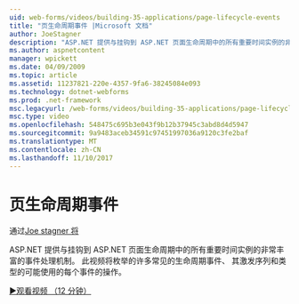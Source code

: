 ```yaml
---
uid: web-forms/videos/building-35-applications/page-lifecycle-events
title: "页生命周期事件 |Microsoft 文档"
author: JoeStagner
description: "ASP.NET 提供与挂钩到 ASP.NET 页面生命周期中的所有重要时间实例的非常丰富的事件处理机制。 此视频将枚举..."
ms.author: aspnetcontent
manager: wpickett
ms.date: 04/09/2009
ms.topic: article
ms.assetid: 11237821-220e-4357-9fa6-38245084e093
ms.technology: dotnet-webforms
ms.prod: .net-framework
msc.legacyurl: /web-forms/videos/building-35-applications/page-lifecycle-events
msc.type: video
ms.openlocfilehash: 548475c695b3e043f9b12b37945c3abd8d4d5947
ms.sourcegitcommit: 9a9483aceb34591c97451997036a9120c3fe2baf
ms.translationtype: MT
ms.contentlocale: zh-CN
ms.lasthandoff: 11/10/2017
---
```

<a name="page-lifecycle-events"></a>页生命周期事件
====================
通过[Joe stagner 将](https://github.com/JoeStagner)

ASP.NET 提供与挂钩到 ASP.NET 页面生命周期中的所有重要时间实例的非常丰富的事件处理机制。 此视频将枚举的许多常见的生命周期事件、 其激发序列和类型的可能使用的每个事件的操作。

[&#9654;观看视频 （12 分钟）](https://channel9.msdn.com/Blogs/ASP-NET-Site-Videos/page-lifecycle-events)
